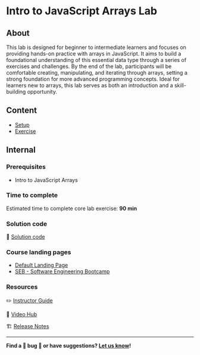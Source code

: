 <h1>
  <span class="prefix"></span>
  <span class="headline">Intro to JavaScript Arrays Lab</span>
</h1>

## About

This lab is designed for beginner to intermediate learners and focuses on providing hands-on practice with arrays in JavaScript. It aims to build a foundational understanding of this essential data type through a series of exercises and challenges. By the end of the lab, participants will be comfortable creating, manipulating, and iterating through arrays, setting a strong foundation for more advanced programming concepts. Ideal for learners new to arrays, this lab serves as both an introduction and a skill-building opportunity.

## Content

- [Setup](./setup/README.md)
- [Exercise](./exercise/README.md)

## Internal

### Prerequisites

- Intro to JavaScript Arrays

### Time to complete

Estimated time to complete core lab exercise: **90 min**

### Solution code

🏁 [Solution code](https://git.generalassemb.ly/modular-curriculum-all-courses/intro-to-javascript-arrays-lab-solution)

### Course landing pages

- [Default Landing Page](https://pages.git.generalassemb.ly/modular-curriculum-all-courses/intro-to-javascript-arrays-lab/canvas-landing-pages/fallback)
- [SEB - Software Engineering Bootcamp](https://pages.git.generalassemb.ly/modular-curriculum-all-courses/intro-to-javascript-arrays-lab/canvas-landing-pages/seb)

### Resources

✏️ [Instructor Guide](./internal-resources/instructor-guide.md)

🎥 [Video Hub](./internal-resources/video-hub.md)

🏗️ [Release Notes](./internal-resources/release-notes.md)

---

**Find a 👾 bug 👾 or have suggestions? [Let us know](https://pages.git.generalassemb.ly/modular-curriculum-all-courses/universal-resources-internal/module-feedback)!**
